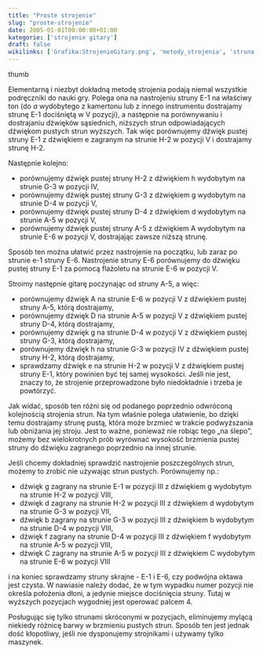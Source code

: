 ```yaml
---
title: "Proste strojenie"
slug: "proste-strojenie"
date: 2005-01-01T00:00:00+01:00
kategorie: ['strojenie gitary']
draft: false
wikilinks: ['Grafika:StrojenieGitary.png', 'metody_strojenia', 'struna', 'struna', 'oktawa', 'strojnik', 'maszynka']
---
```

thumb<!-- link nie odnosił się do niczego -->

Elementarną i niezbyt dokładną metodę
strojenia<!-- link nie odnosił się do niczego --> podają niemal wszystkie
podręczniki do nauki gry. Polega ona na nastrojeniu struny E-1 na
właściwy ton (do *a* wydobytego z kamertonu lub z innego instrumentu
dostrajamy strunę E-1 dociśniętą w V pozycji), a następnie na
porównywaniu i dostrajaniu dźwięków sąsiednich, niższych
strun<!-- link nie odnosił się do niczego --> odpowiadających dźwiękom pustych strun
wyższych. Tak więc porównujemy dźwięk pustej struny E-1 z dźwiękiem e
zagranym na strunie H-2 w pozycji V i dostrajamy strunę H-2.

Następnie kolejno:

  - porównujemy dźwięk pustej struny H-2 z dźwiękiem h wydobytym na
    strunie G-3 w pozycji IV,
  - porównujemy dźwięk pustej struny G-3 z dźwiękiem g wydobytym na
    strunie D-4 w pozycji V,
  - porównujemy dźwięk pustej struny D-4 z dźwiękiem d wydobytym na
    strunie A-5 w pozycji V,
  - porównujemy dźwięk pustej struny A-5 z dźwiękiem A wydobytym na
    strunie E-6 w pozycji V, dostrajając zawsze niższą strunę.

Sposób ten można ułatwić przez nastrojenie na początku, lub zaraz po
strunie e-1 struny E-6. Nastrojenie struny E-6 porównujemy do dźwięku
pustej struny E-1 za pomocą flażoletu na strunie E-6 w pozycji V.

Stroimy następnie gitarę poczynając od struny A-5, a więc:

  - porównujemy dźwięk A na strunie E-6 w pozycji V z dźwiękiem pustej
    struny A-5, którą dostrajamy,
  - porównujemy dźwięk D na strunie A-5 w pozycji V z dźwiękiem pustej
    struny D-4, którą dostrajamy,
  - porównujemy dźwięk g na strunie D-4 w pozycji V z dźwiękiem pustej
    struny G-3, którą dostrajamy,
  - porównujemy dźwięk h na strunie G-3 w pozycji IV z dźwiękiem pustej
    struny H-2, którą dostrajamy,
  - sprawdzamy dźwięk e na strunie H-2 w pozycji V z dźwiękiem pustej
    struny E-1, który powinien być tej samej wysokości. Jeśli nie jest,
    znaczy to, że strojenie przeprowadzone było niedokładnie i trzeba je
    powtórzyć.

Jak widać, sposób ten różni się od podanego poprzednio odwróconą
kolejnością strojenia strun<!-- link nie odnosił się do niczego -->. Na tym właśnie polega
ułatwienie, bo dzięki temu dostrajamy strunę pustą, która może brzmieć w
trakcie podwyższania lub obniżania jej stroju. Jest to ważne, ponieważ
nie robiąc tego „na ślepo", możemy bez wielokrotnych prób wyrównać
wysokość brzmienia pustej struny do dźwięku zagranego poprzednio na
innej strunie.

Jeśli chcemy dokładniej sprawdzić nastrojenie poszczególnych strun,
możemy to zrobić nie używając strun pustych. Porównujemy np.:

  - dźwięk g zagrany na strunie E-1 w pozycji III z dźwiękiem g
    wydobytym na strunie H-2 w pozycji VIII,
  - dźwięk d zagrany na strunie H-2 w pozycji III z dźwiękiem d
    wydobytym na strunie G-3 w pozycji VII,
  - dźwięk b zagrany na strunie G-3 w pozycji III z dźwiękiem b
    wydobytym na strunie D-4 w pozycji VIII,
  - dźwięk f zagrany na strunie D-4 w pozycji III z dźwiękiem f
    wydobytym na strunie A-5 w pozycji VIII,
  - dźwięk C zagrany na strunie A-5 w pozycji III z dźwiękiem C
    wydobytym na strunie E-6 w pozycji VIII

i na koniec sprawdzamy struny skrajne - E-1 i E-6, czy podwójna
oktawa<!-- link nie odnosił się do niczego --> jest czysta. W nawiasie należy dodać, że w
tym wypadku numer pozycji nie określa położenia dłoni, a jedynie miejsce
dociśnięcia struny. Tutaj w wyższych pozycjach wygodniej jest operować
palcem 4.

Posługując się tylko strunami skróconymi w pozycjach, eliminujemy mylącą
niekiedy różnicę barwy w brzmieniu pustych strun. Sposób ten jest jednak
dość kłopotliwy, jeśli nie dysponujemy
strojnikami<!-- link nie odnosił się do niczego --> i używamy tylko
maszynek<!-- link nie odnosił się do niczego -->.

